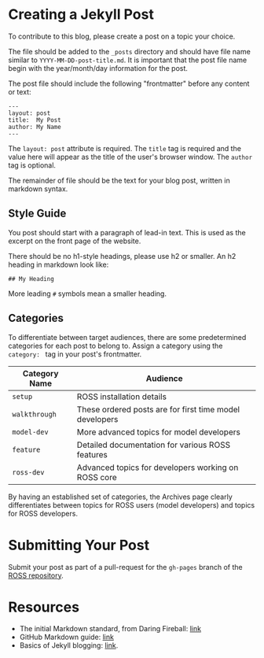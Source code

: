 # Creating a Jekyll Post

To contribute to this blog, please create a post on a topic your choice.

The file should be added to the `_posts` directory and should have file name similar to `YYYY-MM-DD-post-title.md`.
It is important that the post file name begin with the year/month/day information for the post.

The post file should include the following "frontmatter" before any content or text:
```
---
layout: post
title:  My Post
author: My Name
---
```

The `layout: post` attribute is required.
The `title` tag is required and the value here will appear as the title of the user's browser window.
The `author` tag is optional.

The remainder of file should be the text for your blog post, written in markdown syntax.

## Style Guide

You post should start with a paragraph of lead-in text.
This is used as the excerpt on the front page of the website.

There should be no h1-style headings, please use h2 or smaller.
An h2 heading in markdown look like:
```
## My Heading
```
More leading `#` symbols mean a smaller heading.

## Categories

To differentiate between target audiences, there are some predetermined categories for each post to belong to.
Assign a category using the `category: ` tag in your post's frontmatter.

| Category Name | Audience |
|---------------|----------|
| `setup`       | ROSS installation details |
| `walkthrough` | These ordered posts are for first time model developers |
| `model-dev`   | More advanced topics for model developers |
| `feature`     | Detailed documentation for various ROSS features |
| `ross-dev`    | Advanced topics for developers working on ROSS core |

By having an established set of categories, the Archives page clearly differentiates between topics for ROSS users (model developers) and topics for ROSS developers.

# Submitting Your Post

Submit your post as part of a pull-request for the `gh-pages` branch of the [ROSS repository](https://github.com/ross-org/ross-org.github.io/tree/master).

# Resources

- The initial Markdown standard, from Daring Fireball: [link](http://daringfireball.net/projects/markdown/)
- GitHub Markdown guide: [link](https://help.github.com/articles/basic-writing-and-formatting-syntax/)
- Basics of Jekyll blogging: [link](http://jekyll.tips/guide/blogging/).
